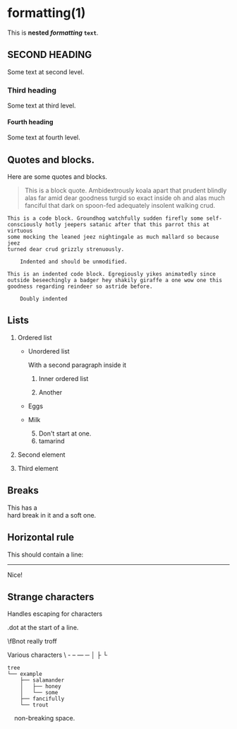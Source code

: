 # formatting(1)

This is **nested _formatting_ `text`**.

## SECOND HEADING

Some text at second level.

### Third heading

Some text at third level.

#### Fourth heading

Some text at fourth level.

## Quotes and blocks.

Here are some quotes and blocks.

> This is a block quote. Ambidextrously koala apart that prudent blindly alas
> far amid dear goodness turgid so exact inside oh and alas much fanciful that
> dark on spoon-fed adequately insolent walking crud.

```
This is a code block. Groundhog watchfully sudden firefly some self-consciously hotly jeepers satanic after that this parrot this at virtuous
some mocking the leaned jeez nightingale as much mallard so because jeez
turned dear crud grizzly strenuously.

    Indented and should be unmodified.
```

    This is an indented code block. Egregiously yikes animatedly since outside beseechingly a badger hey shakily giraffe a one wow one this
    goodness regarding reindeer so astride before.

        Doubly indented

## Lists

1. Ordered list

   - Unordered list

     With a second paragraph inside it

     1. Inner ordered list

     1. Another

   - Eggs

   - Milk

     5. Don't start at one.
     6. tamarind

1. Second element

1. Third element

## Breaks

This has a\
hard break in it and a soft one.

## Horizontal rule

This should contain a line:

---

Nice!

## Strange characters

Handles escaping for characters

.dot at the start of a line.

\fBnot really troff

Various characters \ - – — ─ │ ├ └

```
tree
└── example
    ├── salamander
    │   ├── honey
    │   └── some
    ├── fancifully
    └── trout
```

&nbsp;&nbsp;&nbsp;&nbsp;non-breaking space.
